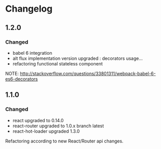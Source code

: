 # Changelog

## 1.2.0

### Changed

* babel 6 integration
* alt flux implementation version upgraded : decorators usage...
* refactoring functional stateless component

NOTE: http://stackoverflow.com/questions/33801311/webpack-babel-6-es6-decorators

## 1.1.0

### Changed

* react upgraded to 0.14.0
* react-router upgraded to 1.0.x branch latest
* react-hot-loader upgraded 1.3.0

Refactoring according to new React/Router api changes.